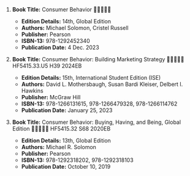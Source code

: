 1. **Book Title:** Consumer Behavior 🚨🚨🚨🚨🚨
   - **Edition Details:** 14th, Global Edition
   - **Authors:** Michael Solomon, Cristel Russell 
   - **Publisher:** Pearson
   - **ISBN-13:** 978-1292452340
   - **Publication Date:** 4 Dec. 2023

2. **Book Title:** Consumer Behavior: Building Marketing Strategy 🚨🚨🚨🚨🚨 HF5415.33.U5 H39 2024EB
   - **Edition Details:** 15th, International Student Edition (ISE)
   - **Authors:** David L. Mothersbaugh, Susan Bardi Kleiser, Delbert I. Hawkins
   - **Publisher:** McGraw Hill
   - **ISBN-13:** 978-1266131615, 978-1266479328, 978-1266114762  
   - **Publication Date:** January 25, 2023

3. **Book Title:** Consumer Behavior: Buying, Having, and Being, Global Edition  🚨🚨🚨🚨🚨 HF5415.32 S68 2020EB
   - **Edition Details:** 13th, Global Edition
   - **Authors:** Michael R. Solomon
   - **Publisher:** Pearson
   - **ISBN-13:** 978-1292318202, 978-1292318103
   - **Publication Date:** October 10, 2019
